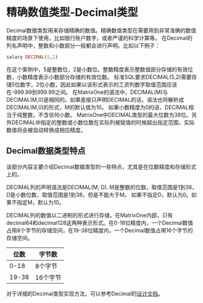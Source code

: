 # 精确数值类型-Decimal类型

Decimal数据类型用来存储精确的数值。精确数值类型在需要用到非常准确的数值精度的场景下使用，比如银行账户数字，或者严谨的科学计算等。
在Decimal的列名声明中，整数和小数部分一般都会进行声明。比如以下例子：

```sql
salary DECIMAL(5,2)
```

在这个案例中，5是整数位，2是小数位。整数精度表示整数值部分存储的有效位数，小数精度表示小数部分存储的有效位数。
标准SQL要求DECIMAL(5,2)需要存储5位数字，2位小数，因此如果以该形式表示的工资列数字取值范围应该在-999.99到999.99之间。
在MatrixOne的语法中，DECIMAL(M)与DECIMAL(M,0)是相同的。如果直接只声明DECIMAL的话，语法也将解析成DECIMAL(M,0)的形式，M的默认值为10。
如果小数精度为0的话，DECIMAL相当于纯整数，不含任何小数。
MatrixOne中DECIMAL类型的最大位数为38位。另外DECIMAL中指定的整数或小数位数在实际列被赋值的时候超出指定范围，实际数值将会被自动转换成相应精度。



## Decimal数据类型特点

 该部分内容主要介绍Decimal数据类型的一些特点，尤其是在位数精度和存储形式上的。

DECIMAL列的声明语法是DECIMAL(M, D). M是整数的位数，取值范围是1到38，D是小数位数，取值范围是1到38，但是不能大于M。
如果不指定D，默认为0。如果不指定M，默认为10。

DECIMAL列的数值以二进制的形式进行存储，在MatrixOne内部，只有decimal64和decimal128这两种表示形式。在0-18位精度内，一个Decimal数值占用8个字节的存储空间，在19-38位精度内，一个Decimal数值占用16个字节的存储空间。

|  位数   | 字节数  |
|  ----  | ----  |
|  0-18  | 8个字节  |
|  19-38  | 16个字节  |

对于详细的Decimal类型实现方法，可以参考Decimal的[设计文档](https://github.com/matrixorigin/matrixone/issues/1867)。

